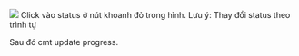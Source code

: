 
![](Update_ticket_status.png)
Click vào status ở nút khoanh đỏ trong hình. 
Lưu ý: Thay đổi status theo trình tự

Sau đó cmt update progress.